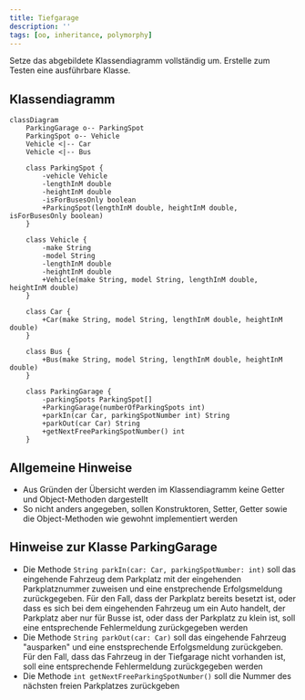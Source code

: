 ```yaml
---
title: Tiefgarage
description: ''
tags: [oo, inheritance, polymorphy]
---
```


Setze das abgebildete Klassendiagramm vollständig um. Erstelle zum Testen eine
ausführbare Klasse.

## Klassendiagramm

```mermaid
classDiagram
    ParkingGarage o-- ParkingSpot
    ParkingSpot o-- Vehicle
    Vehicle <|-- Car
    Vehicle <|-- Bus

    class ParkingSpot {
        -vehicle Vehicle
        -lengthInM double
        -heightInM double
        -isForBusesOnly boolean
        +ParkingSpot(lengthInM double, heightInM double, isForBusesOnly boolean)
    }

    class Vehicle {
        -make String
        -model String
        -lengthInM double
        -heightInM double
        +Vehicle(make String, model String, lengthInM double, heightInM double)
    }

    class Car {
        +Car(make String, model String, lengthInM double, heightInM double)
    }

    class Bus {
        +Bus(make String, model String, lengthInM double, heightInM double)
    }

    class ParkingGarage {
        -parkingSpots ParkingSpot[]
        +ParkingGarage(numberOfParkingSpots int)
        +parkIn(car Car, parkingSpotNumber int) String
        +parkOut(car Car) String
        +getNextFreeParkingSpotNumber() int
    }
```

## Allgemeine Hinweise

- Aus Gründen der Übersicht werden im Klassendiagramm keine Getter und
  Object-Methoden dargestellt
- So nicht anders angegeben, sollen Konstruktoren, Setter, Getter sowie die
  Object-Methoden wie gewohnt implementiert werden

## Hinweise zur Klasse ParkingGarage

- Die Methode `String parkIn(car: Car, parkingSpotNumber: int)` soll das
  eingehende Fahrzeug dem Parkplatz mit der eingehenden Parkplatznummer zuweisen
  und eine enstprechende Erfolgsmeldung zurückgegeben. Für den Fall, dass der
  Parkplatz bereits besetzt ist, oder dass es sich bei dem eingehenden Fahrzeug
  um ein Auto handelt, der Parkplatz aber nur für Busse ist, oder dass der
  Parkplatz zu klein ist, soll eine entsprechende Fehlermeldung zurückgegeben
  werden
- Die Methode `String parkOut(car: Car)` soll das eingehende Fahrzeug
  "ausparken" und eine enstsprechende Erfolgsmeldung zurückgeben. Für den Fall,
  dass das Fahrzeug in der Tiefgarage nicht vorhanden ist, soll eine
  entsprechende Fehlermeldung zurückgegeben werden
- Die Methode `int getNextFreeParkingSpotNumber()` soll die Nummer des nächsten
  freien Parkplatzes zurückgeben
